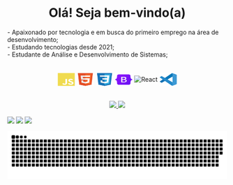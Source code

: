<h1 align="center">Olá! Seja bem-vindo(a)</h1>

<div>
- Apaixonado por tecnologia e em busca do primeiro emprego na área de desenvolvimento; <br>
- Estudando tecnologias desde 2021; <br>
- Estudante de Análise e Desenvolvimento de Sistemas; 
 </div> <br>
  
  
  <div  align="center" style="display: inline_block"><br>
  <img align="center" alt="Js" height="30" width="40" src="https://raw.githubusercontent.com/devicons/devicon/master/icons/javascript/javascript-plain.svg">
   <img align="center" alt="HTML" height="30" width="40" src="https://raw.githubusercontent.com/devicons/devicon/master/icons/html5/html5-original.svg">
   <img align="center" alt="CSS" height="30" width="40" src="https://raw.githubusercontent.com/devicons/devicon/master/icons/css3/css3-original.svg">
   <img align="center" alt="BootStrap" height="30" width="40" src="https://raw.githubusercontent.com/devicons/devicon/master/icons/bootstrap/bootstrap-original.svg"> 
   <img align="center" alt="React" height="30" width="40" src="https://cdn.jsdelivr.net/gh/devicons/devicon/icons/react/react-original.svg">
   <img align="center" alt="Vscode" height="30" width="40" src="https://raw.githubusercontent.com/devicons/devicon/master/icons/vscode/vscode-original.svg"
   <img align="center" alt="Sass" height="30" width="40" src="https://cdn.jsdelivr.net/gh/devicons/devicon/icons/sass/sass-original.svg" />
  </div>   <br><br>
 


<div align="center">
  <a href="https://github.com/TorugoJS">
  <img height="160em" src="https://github-readme-stats.vercel.app/api?username=TorugoJS&show_icons=true&theme=dracula&include_all_commits=true&count_private=true"/> 
  <img height="160em" src="https://github-readme-stats.vercel.app/api/top-langs/?username=TorugoJS&layout=compact&langs_count=7&theme=dracula"/>
</div> <br>

  <div> 
  <a href="https://www.instagram.com/torugo_devjs/" target="_blank"><img src="https://img.shields.io/badge/-Instagram-%23E4405F?style=for-the-badge&logo=instagram&logoColor=white" target="_blank"></a> 
  <a href = "mailto:victor.devfrontend@gmail.com"><img src="https://img.shields.io/badge/-Gmail-%23333?style=for-the-badge&logo=gmail&logoColor=white" target="_blank"></a>
  <a href="https://www.linkedin.com/in/victor-hugodev/" target="_blank"><img src="https://img.shields.io/badge/-LinkedIn-%230077B5?style=for-the-badge&logo=linkedin&logoColor=white" target="_blank"></a> 
</div>
 
 <div align="center">
  
  ![Snake animation](https://github.com/TorugoJS/TorugoJS/blob/output/github-contribution-grid-snake.svg)
  
</div>
